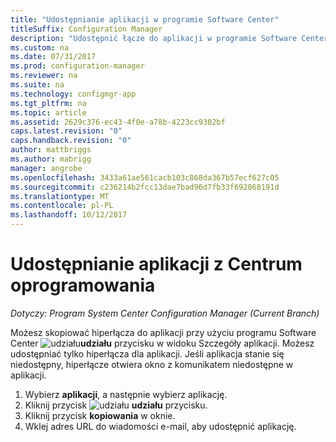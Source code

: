 ```yaml
---
title: "Udostępnianie aplikacji w programie Software Center"
titleSuffix: Configuration Manager
description: "Udostępnić łącze do aplikacji w programie Software Center w programie System Center Configuration Manager."
ms.custom: na
ms.date: 07/31/2017
ms.prod: configuration-manager
ms.reviewer: na
ms.suite: na
ms.technology: configmgr-app
ms.tgt_pltfrm: na
ms.topic: article
ms.assetid: 2629c376-ec43-4f0e-a78b-4223cc9302bf
caps.latest.revision: "0"
caps.handback.revision: "0"
author: mattbriggs
ms.author: mabrigg
manager: angrobe
ms.openlocfilehash: 3433a61ae561cacb103c868da367b57ecf627c05
ms.sourcegitcommit: c236214b2fcc13dae7bad96d7fb33f692868191d
ms.translationtype: MT
ms.contentlocale: pl-PL
ms.lasthandoff: 10/12/2017
---
```

# <a name="share-an-application-from-software-center"></a>Udostępnianie aplikacji z Centrum oprogramowania

*Dotyczy: Program System Center Configuration Manager (Current Branch)*<!-- 1706 -->

Możesz skopiować hiperłącza do aplikacji przy użyciu programu Software Center ![udziału](media/share15.png)**udziału** przycisku w widoku Szczegóły aplikacji. Możesz udostępniać tylko hiperłącza dla aplikacji. Jeśli aplikacja stanie się niedostępny, hiperłącze otwiera okno z komunikatem niedostępne w aplikacji.

1. Wybierz **aplikacji**, a następnie wybierz aplikację.
2. Kliknij przycisk ![udziału](media/share15.png) **udziału** przycisku.
3. Kliknij przycisk **kopiowania** w oknie.
4. Wklej adres URL do wiadomości e-mail, aby udostępnić aplikację.